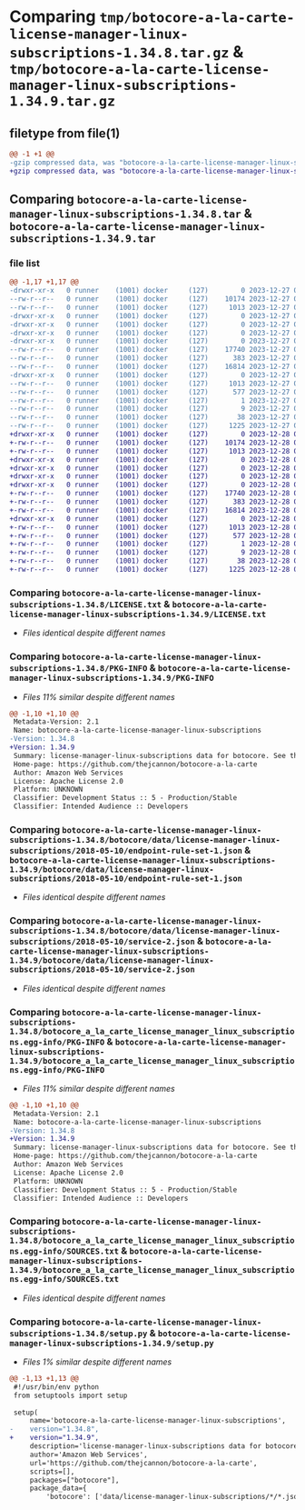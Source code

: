 # Comparing `tmp/botocore-a-la-carte-license-manager-linux-subscriptions-1.34.8.tar.gz` & `tmp/botocore-a-la-carte-license-manager-linux-subscriptions-1.34.9.tar.gz`

## filetype from file(1)

```diff
@@ -1 +1 @@
-gzip compressed data, was "botocore-a-la-carte-license-manager-linux-subscriptions-1.34.8.tar", last modified: Wed Dec 27 01:06:52 2023, max compression
+gzip compressed data, was "botocore-a-la-carte-license-manager-linux-subscriptions-1.34.9.tar", last modified: Thu Dec 28 01:06:54 2023, max compression
```

## Comparing `botocore-a-la-carte-license-manager-linux-subscriptions-1.34.8.tar` & `botocore-a-la-carte-license-manager-linux-subscriptions-1.34.9.tar`

### file list

```diff
@@ -1,17 +1,17 @@
-drwxr-xr-x   0 runner    (1001) docker     (127)        0 2023-12-27 01:06:52.631343 botocore-a-la-carte-license-manager-linux-subscriptions-1.34.8/
--rw-r--r--   0 runner    (1001) docker     (127)    10174 2023-12-27 01:06:52.000000 botocore-a-la-carte-license-manager-linux-subscriptions-1.34.8/LICENSE.txt
--rw-r--r--   0 runner    (1001) docker     (127)     1013 2023-12-27 01:06:52.631343 botocore-a-la-carte-license-manager-linux-subscriptions-1.34.8/PKG-INFO
-drwxr-xr-x   0 runner    (1001) docker     (127)        0 2023-12-27 01:06:52.631343 botocore-a-la-carte-license-manager-linux-subscriptions-1.34.8/botocore/
-drwxr-xr-x   0 runner    (1001) docker     (127)        0 2023-12-27 01:06:52.631343 botocore-a-la-carte-license-manager-linux-subscriptions-1.34.8/botocore/data/
-drwxr-xr-x   0 runner    (1001) docker     (127)        0 2023-12-27 01:06:52.631343 botocore-a-la-carte-license-manager-linux-subscriptions-1.34.8/botocore/data/license-manager-linux-subscriptions/
-drwxr-xr-x   0 runner    (1001) docker     (127)        0 2023-12-27 01:06:52.631343 botocore-a-la-carte-license-manager-linux-subscriptions-1.34.8/botocore/data/license-manager-linux-subscriptions/2018-05-10/
--rw-r--r--   0 runner    (1001) docker     (127)    17740 2023-12-27 01:06:29.000000 botocore-a-la-carte-license-manager-linux-subscriptions-1.34.8/botocore/data/license-manager-linux-subscriptions/2018-05-10/endpoint-rule-set-1.json
--rw-r--r--   0 runner    (1001) docker     (127)      383 2023-12-27 01:06:29.000000 botocore-a-la-carte-license-manager-linux-subscriptions-1.34.8/botocore/data/license-manager-linux-subscriptions/2018-05-10/paginators-1.json
--rw-r--r--   0 runner    (1001) docker     (127)    16814 2023-12-27 01:06:29.000000 botocore-a-la-carte-license-manager-linux-subscriptions-1.34.8/botocore/data/license-manager-linux-subscriptions/2018-05-10/service-2.json
-drwxr-xr-x   0 runner    (1001) docker     (127)        0 2023-12-27 01:06:52.631343 botocore-a-la-carte-license-manager-linux-subscriptions-1.34.8/botocore_a_la_carte_license_manager_linux_subscriptions.egg-info/
--rw-r--r--   0 runner    (1001) docker     (127)     1013 2023-12-27 01:06:52.000000 botocore-a-la-carte-license-manager-linux-subscriptions-1.34.8/botocore_a_la_carte_license_manager_linux_subscriptions.egg-info/PKG-INFO
--rw-r--r--   0 runner    (1001) docker     (127)      577 2023-12-27 01:06:52.000000 botocore-a-la-carte-license-manager-linux-subscriptions-1.34.8/botocore_a_la_carte_license_manager_linux_subscriptions.egg-info/SOURCES.txt
--rw-r--r--   0 runner    (1001) docker     (127)        1 2023-12-27 01:06:52.000000 botocore-a-la-carte-license-manager-linux-subscriptions-1.34.8/botocore_a_la_carte_license_manager_linux_subscriptions.egg-info/dependency_links.txt
--rw-r--r--   0 runner    (1001) docker     (127)        9 2023-12-27 01:06:52.000000 botocore-a-la-carte-license-manager-linux-subscriptions-1.34.8/botocore_a_la_carte_license_manager_linux_subscriptions.egg-info/top_level.txt
--rw-r--r--   0 runner    (1001) docker     (127)       38 2023-12-27 01:06:52.631343 botocore-a-la-carte-license-manager-linux-subscriptions-1.34.8/setup.cfg
--rw-r--r--   0 runner    (1001) docker     (127)     1225 2023-12-27 01:06:52.000000 botocore-a-la-carte-license-manager-linux-subscriptions-1.34.8/setup.py
+drwxr-xr-x   0 runner    (1001) docker     (127)        0 2023-12-28 01:06:54.218377 botocore-a-la-carte-license-manager-linux-subscriptions-1.34.9/
+-rw-r--r--   0 runner    (1001) docker     (127)    10174 2023-12-28 01:06:53.000000 botocore-a-la-carte-license-manager-linux-subscriptions-1.34.9/LICENSE.txt
+-rw-r--r--   0 runner    (1001) docker     (127)     1013 2023-12-28 01:06:54.218377 botocore-a-la-carte-license-manager-linux-subscriptions-1.34.9/PKG-INFO
+drwxr-xr-x   0 runner    (1001) docker     (127)        0 2023-12-28 01:06:54.214377 botocore-a-la-carte-license-manager-linux-subscriptions-1.34.9/botocore/
+drwxr-xr-x   0 runner    (1001) docker     (127)        0 2023-12-28 01:06:54.214377 botocore-a-la-carte-license-manager-linux-subscriptions-1.34.9/botocore/data/
+drwxr-xr-x   0 runner    (1001) docker     (127)        0 2023-12-28 01:06:54.214377 botocore-a-la-carte-license-manager-linux-subscriptions-1.34.9/botocore/data/license-manager-linux-subscriptions/
+drwxr-xr-x   0 runner    (1001) docker     (127)        0 2023-12-28 01:06:54.218377 botocore-a-la-carte-license-manager-linux-subscriptions-1.34.9/botocore/data/license-manager-linux-subscriptions/2018-05-10/
+-rw-r--r--   0 runner    (1001) docker     (127)    17740 2023-12-28 01:06:26.000000 botocore-a-la-carte-license-manager-linux-subscriptions-1.34.9/botocore/data/license-manager-linux-subscriptions/2018-05-10/endpoint-rule-set-1.json
+-rw-r--r--   0 runner    (1001) docker     (127)      383 2023-12-28 01:06:26.000000 botocore-a-la-carte-license-manager-linux-subscriptions-1.34.9/botocore/data/license-manager-linux-subscriptions/2018-05-10/paginators-1.json
+-rw-r--r--   0 runner    (1001) docker     (127)    16814 2023-12-28 01:06:26.000000 botocore-a-la-carte-license-manager-linux-subscriptions-1.34.9/botocore/data/license-manager-linux-subscriptions/2018-05-10/service-2.json
+drwxr-xr-x   0 runner    (1001) docker     (127)        0 2023-12-28 01:06:54.218377 botocore-a-la-carte-license-manager-linux-subscriptions-1.34.9/botocore_a_la_carte_license_manager_linux_subscriptions.egg-info/
+-rw-r--r--   0 runner    (1001) docker     (127)     1013 2023-12-28 01:06:54.000000 botocore-a-la-carte-license-manager-linux-subscriptions-1.34.9/botocore_a_la_carte_license_manager_linux_subscriptions.egg-info/PKG-INFO
+-rw-r--r--   0 runner    (1001) docker     (127)      577 2023-12-28 01:06:54.000000 botocore-a-la-carte-license-manager-linux-subscriptions-1.34.9/botocore_a_la_carte_license_manager_linux_subscriptions.egg-info/SOURCES.txt
+-rw-r--r--   0 runner    (1001) docker     (127)        1 2023-12-28 01:06:54.000000 botocore-a-la-carte-license-manager-linux-subscriptions-1.34.9/botocore_a_la_carte_license_manager_linux_subscriptions.egg-info/dependency_links.txt
+-rw-r--r--   0 runner    (1001) docker     (127)        9 2023-12-28 01:06:54.000000 botocore-a-la-carte-license-manager-linux-subscriptions-1.34.9/botocore_a_la_carte_license_manager_linux_subscriptions.egg-info/top_level.txt
+-rw-r--r--   0 runner    (1001) docker     (127)       38 2023-12-28 01:06:54.218377 botocore-a-la-carte-license-manager-linux-subscriptions-1.34.9/setup.cfg
+-rw-r--r--   0 runner    (1001) docker     (127)     1225 2023-12-28 01:06:53.000000 botocore-a-la-carte-license-manager-linux-subscriptions-1.34.9/setup.py
```

### Comparing `botocore-a-la-carte-license-manager-linux-subscriptions-1.34.8/LICENSE.txt` & `botocore-a-la-carte-license-manager-linux-subscriptions-1.34.9/LICENSE.txt`

 * *Files identical despite different names*

### Comparing `botocore-a-la-carte-license-manager-linux-subscriptions-1.34.8/PKG-INFO` & `botocore-a-la-carte-license-manager-linux-subscriptions-1.34.9/PKG-INFO`

 * *Files 11% similar despite different names*

```diff
@@ -1,10 +1,10 @@
 Metadata-Version: 2.1
 Name: botocore-a-la-carte-license-manager-linux-subscriptions
-Version: 1.34.8
+Version: 1.34.9
 Summary: license-manager-linux-subscriptions data for botocore. See the `botocore-a-la-carte` package for more info.
 Home-page: https://github.com/thejcannon/botocore-a-la-carte
 Author: Amazon Web Services
 License: Apache License 2.0
 Platform: UNKNOWN
 Classifier: Development Status :: 5 - Production/Stable
 Classifier: Intended Audience :: Developers
```

### Comparing `botocore-a-la-carte-license-manager-linux-subscriptions-1.34.8/botocore/data/license-manager-linux-subscriptions/2018-05-10/endpoint-rule-set-1.json` & `botocore-a-la-carte-license-manager-linux-subscriptions-1.34.9/botocore/data/license-manager-linux-subscriptions/2018-05-10/endpoint-rule-set-1.json`

 * *Files identical despite different names*

### Comparing `botocore-a-la-carte-license-manager-linux-subscriptions-1.34.8/botocore/data/license-manager-linux-subscriptions/2018-05-10/service-2.json` & `botocore-a-la-carte-license-manager-linux-subscriptions-1.34.9/botocore/data/license-manager-linux-subscriptions/2018-05-10/service-2.json`

 * *Files identical despite different names*

### Comparing `botocore-a-la-carte-license-manager-linux-subscriptions-1.34.8/botocore_a_la_carte_license_manager_linux_subscriptions.egg-info/PKG-INFO` & `botocore-a-la-carte-license-manager-linux-subscriptions-1.34.9/botocore_a_la_carte_license_manager_linux_subscriptions.egg-info/PKG-INFO`

 * *Files 11% similar despite different names*

```diff
@@ -1,10 +1,10 @@
 Metadata-Version: 2.1
 Name: botocore-a-la-carte-license-manager-linux-subscriptions
-Version: 1.34.8
+Version: 1.34.9
 Summary: license-manager-linux-subscriptions data for botocore. See the `botocore-a-la-carte` package for more info.
 Home-page: https://github.com/thejcannon/botocore-a-la-carte
 Author: Amazon Web Services
 License: Apache License 2.0
 Platform: UNKNOWN
 Classifier: Development Status :: 5 - Production/Stable
 Classifier: Intended Audience :: Developers
```

### Comparing `botocore-a-la-carte-license-manager-linux-subscriptions-1.34.8/botocore_a_la_carte_license_manager_linux_subscriptions.egg-info/SOURCES.txt` & `botocore-a-la-carte-license-manager-linux-subscriptions-1.34.9/botocore_a_la_carte_license_manager_linux_subscriptions.egg-info/SOURCES.txt`

 * *Files identical despite different names*

### Comparing `botocore-a-la-carte-license-manager-linux-subscriptions-1.34.8/setup.py` & `botocore-a-la-carte-license-manager-linux-subscriptions-1.34.9/setup.py`

 * *Files 1% similar despite different names*

```diff
@@ -1,13 +1,13 @@
 #!/usr/bin/env python
 from setuptools import setup
 
 setup(
     name='botocore-a-la-carte-license-manager-linux-subscriptions',
-    version="1.34.8",
+    version="1.34.9",
     description='license-manager-linux-subscriptions data for botocore. See the `botocore-a-la-carte` package for more info.',
     author='Amazon Web Services',
     url='https://github.com/thejcannon/botocore-a-la-carte',
     scripts=[],
     packages=["botocore"],
     package_data={
         'botocore': ['data/license-manager-linux-subscriptions/*/*.json'],
```

